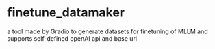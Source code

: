 # finetune_datamaker
a tool made by Gradio to generate datasets for finetuning of MLLM and supports self-defined openAI api and base url
